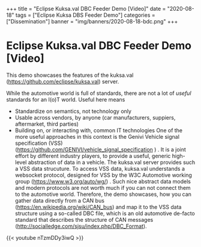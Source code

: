 +++
title = "Eclipse Kuksa.val DBC Feeder Demo [Video]"
date = "2020-08-18"
tags = ["Eclipse Kuksa DBS Feeder Demo"]
categories = ["Dissemination"]
banner = "img/banners/2020-08-18-bdc.png"
+++

# Eclipse Kuksa.val DBC Feeder Demo [Video]

This demo showcases the features of the kuksa.val (https://github.com/eclipse/kuksa.val) server.

While the automotive world is full of standards, there are not a lot of *useful* standards for an I(o)T world. Useful here means
- Standardize on semantics, not technology only
- Usable across vendors, by anyone (car manufacturers, suppiers, aftermarket, third parties)
- Building on, or interacting with, common IT technologies
 One of the more useful approaches in this context is the Genivi Vehicle signal specification (VSS) (https://github.com/GENIVI/vehicle_signal_specification ) . It is a joint effort by different industry players, to provide a useful, generic high-level abstraction of data in a vehicle. The kuksa.val server provides such a VSS data strucuture. To access VSS data, kuksa.val understands a websocket protocol, designed for VSS by the W3C Automotive working group (https://www.w3.org/auto/wg/) .
 Such nice abstract data models and modern protocols are not worth much if you can not connect them to the automotive world. Therefore, the demo showcases, how you can gather data directly from a CAN bus (https://en.wikipedia.org/wiki/CAN_bus) and map it to the VSS data structure using a so-called DBC file, which is an old automotive de-facto standard that describes the structure of CAN messages (http://socialledge.com/sjsu/index.php/DBC_Format).


{{< youtube nTzmDDy3iwQ >}}
